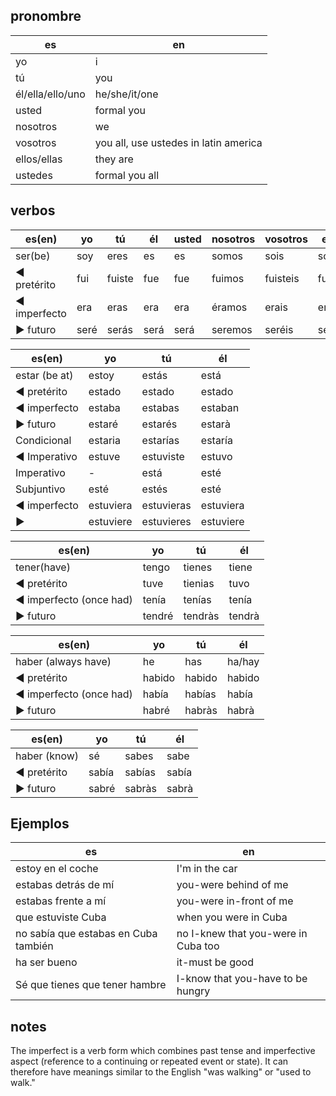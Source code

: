## pronombre

| es               | en                                    |
| ---------------- | ------------------------------------- |
| yo               | i                                     |
| tú               | you                                   |
| él/ella/ello/uno | he/she/it/one                         |
| usted            | formal you                            |
| nosotros         | we                                    |
| vosotros         | you all, use ustedes in latin america |
| ellos/ellas      | they are                              |
| ustedes          | formal you all                        |

## verbos

| es(en)       | yo   | tú     | él   | usted | nosotros | vosotros | ellos  | ustedes |
| ------------ | ---- | ------ | ---- | ----- | -------- | -------- | ------ | ------- |
| ser(be)      | soy  | eres   | es   | es    | somos    | sois     | son    | son     |
| ◄ pretérito  | fui  | fuiste | fue  | fue   | fuimos   | fuisteis | fueron | fueron  |
| ◄ imperfecto | era  | eras   | era  | era   | éramos   | erais    | eran   | eran    |
| ► futuro     | seré | serás  | será | será  | seremos  | seréis   | serán  | serán   |

| es(en)        | yo        | tú         | él        |
| ------------- | --------- | ---------- | --------- |
| estar (be at) | estoy     | estás      | está      |
| ◄ pretérito   | estado    | estado     | estado    |
| ◄ imperfecto  | estaba    | estabas    | estaban   |
| ► futuro      | estaré    | estarés    | estarà    |
| Condicional   | estaria   | estarías   | estaría   |
| ◄ Imperativo  | estuve    | estuviste  | estuvo    |
| Imperativo    | -         | está       | esté      |
| Subjuntivo    | esté      | estés      | esté      |
| ◄ imperfecto  | estuviera | estuvieras | estuviera |
| ►             | estuviere | estuvieres | estuviere |

| es(en)                  | yo     | tú      | él     |
| ----------------------- | ------ | ------- | ------ |
| tener(have)             | tengo  | tienes  | tiene  |
| ◄ pretérito             | tuve   | tienias | tuvo   |
| ◄ imperfecto (once had) | tenía  | tenías  | tenía  |
| ► futuro                | tendré | tendràs | tendrà |

| es(en)                  | yo     | tú     | él     |
| ----------------------- | ------ | ------ | ------ |
| haber (always have)     | he     | has    | ha/hay |
| ◄ pretérito             | habido | habido | habido |
| ◄ imperfecto (once had) | había  | habías | había  |
| ► futuro                | habré  | habràs | habrà  |

| es(en)       | yo    | tú     | él    |
| ------------ | ----- | ------ | ----- |
| haber (know) | sé    | sabes  | sabe  |
| ◄ pretérito  | sabía | sabías | sabía |
| ► futuro     | sabré | sabràs | sabrà |

## Ejemplos

| es                                   | en                                  |
| ------------------------------------ | ----------------------------------- |
| estoy en el coche                    | I'm in the car                      |
| estabas detrás de mí                 | you-were behind of me               |
| estabas frente a mí                  | you-were in-front of me             |
| que estuviste Cuba                   | when you were in Cuba               |
| no sabía que estabas en Cuba también | no I-knew that you-were in Cuba too |
| ha ser bueno                         | it-must be good                     |
| Sé que tienes que tener hambre       | I-know that you-have to be hungry   |

## notes

The imperfect is a verb form which combines past tense and imperfective aspect (reference to a continuing or repeated event or state). It can therefore have meanings similar to the English "was walking" or "used to walk."
